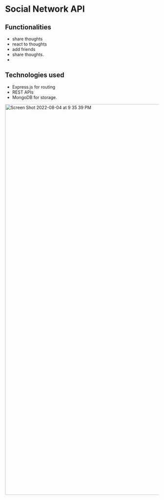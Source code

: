 # Social Network API

## Functionalities
* share thoughts
* react to thoughts
* add friends 
* share thoughts. 
* 

## Technologies used
* Express.js for routing
* REST APIs 
* MongoDB for storage.

<img width="1275" alt="Screen Shot 2022-08-04 at 9 35 39 PM" src="https://user-images.githubusercontent.com/99702361/182982935-77ed8f1d-b8be-4657-a8af-7bd59c322f38.png">

